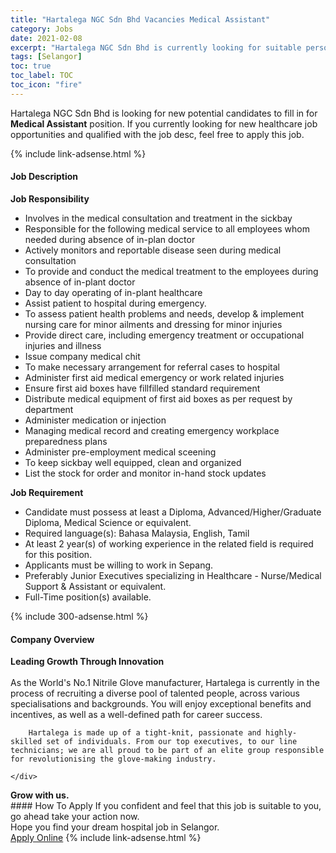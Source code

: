 ```yaml
---
title: "Hartalega NGC Sdn Bhd Vacancies Medical Assistant" 
category: Jobs 
date: 2021-02-08 
excerpt: "Hartalega NGC Sdn Bhd is currently looking for suitable person to fill in the Medical Assistant which positioned at Selangor" 
tags: [Selangor] 
toc: true 
toc_label: TOC 
toc_icon: "fire" 
--- 
```


<p>Hartalega NGC Sdn Bhd is looking for new potential candidates to fill in for <b>Medical Assistant</b> position. If you currently looking for new healthcare job opportunities and qualified with the job desc, feel free to apply this job.
</p>{% include link-adsense.html %} 
<div><div><h4>Job Description</h4></div><div><div><span><div><div><strong>Job Responsibility&#160;&#160;</strong></div><ul><li>Involves in the medical consultation and treatment in the sickbay</li><li>Responsible for the following medical service to all employees whom needed during absence of in-plan doctor</li><li>Actively monitors and reportable disease seen during medical consultation</li><li>To provide and conduct the medical treatment to the employees during absence of in-plant doctor</li><li>Day to day operating of in-plant healthcare</li><li>Assist patient to hospital during emergency.</li><li>To assess patient health problems and needs, develop &amp; implement nursing care for minor ailments and dressing for minor injuries</li><li>Provide direct care, including emergency treatment or occupational injuries and illness</li><li>Issue company medical chit</li><li>To make necessary arrangement for referral cases to hospital</li><li>Administer first aid medical emergency or work related injuries</li><li>Ensure first aid boxes have fillfilled standard requirement</li><li>Distribute medical equipment of first aid boxes as per request by department</li><li>Administer medication or injection</li><li>Managing medical record and creating emergency workplace preparedness plans</li><li>Administer pre-employment medical sceening</li><li>To keep sickbay well equipped, clean and organized</li><li>List the stock for order and monitor in-hand stock updates</li></ul><div><strong>Job Requirement&#160;</strong></div><ul><li>Candidate must possess at least a Diploma, Advanced/Higher/Graduate Diploma, Medical Science or equivalent.</li><li>Required language(s): Bahasa Malaysia, English, Tamil</li><li>At least 2 year(s) of working experience in the related field is required for this position.</li><li>Applicants must be willing to work in Sepang.</li><li>Preferably Junior Executives specializing in Healthcare - Nurse/Medical Support &amp; Assistant or equivalent.</li><li>Full-Time position(s) available.</li></ul></div></span></div></div></div> 
{% include 300-adsense.html %} 
<div><div><h4>Company Overview</h4></div><div><div><span><div><div>
<div>
<strong>Leading Growth Through Innovation</strong></div>
<div>
<br>
		As the World's No.1 Nitrile Glove manufacturer, Hartalega is currently in the process of recruiting a diverse pool of talented people, across various specialisations and backgrounds. You will enjoy exceptional benefits and incentives, as well as a well-defined path for career success.
		
		Hartalega is made up of a tight-knit, passionate and highly-skilled set of individuals. From our top executives, to our line technicians; we are all proud to be part of an elite group responsible for revolutionising the glove-making industry.
		
	</div>
<div>
<strong>Grow with us.</strong></div>
</div></div></span></div></div></div> 
#### How To Apply 
If you confident and feel that this job is suitable to you, go ahead take your action now. <br/> 
Hope you find your dream hospital job in Selangor. <br/> 
<a href="https://www.jobstreet.com.my/en/job/medical-assistant-4474839?jobId=jobstreet-my-job-4474839" class="btn btn--warning" target="_blank" rel="nofollow noopenner">Apply Online</a> 
{% include link-adsense.html %} 